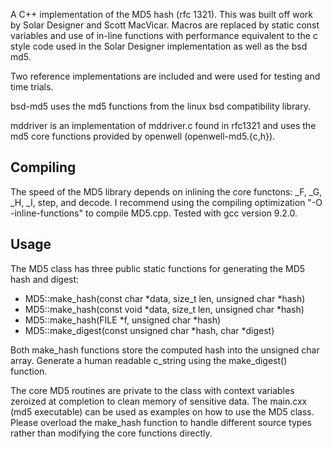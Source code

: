 A C++ implementation of the MD5 hash (rfc 1321). This was built off work by
Solar Designer and Scott MacVicar. Macros are replaced by static const variables
and use of in-line functions with performance equivalent to the c style
code used in the Solar Designer implementation as well as the bsd md5.

Two reference implementations are included and were used for testing and
time trials.

  bsd-md5 uses the md5 functions from the linux bsd compatibility
  library.

  mddriver is an implementation of mddriver.c found in rfc1321 and uses
  the md5 core functions provided by openwell (openwell-md5.{c,h}).


## Compiling

The speed of the MD5 library depends on inlining the core functons:
_F, _G, _H, _I, step, and decode. I recommend using the compiling
optimization "-O -inline-functions" to compile MD5.cpp. Tested with gcc version 9.2.0.

## Usage

The MD5 class has three public static functions for generating the MD5
hash and digest:

  * MD5::make_hash(const char *data, size_t len, unsigned char *hash)
  * MD5::make_hash(const void *data, size_t len, unsigned char *hash)
  * MD5::make_hash(FILE *f, unsigned char *hash)
  * MD5::make_digest(const unsigned char *hash, char *digest)

Both make_hash functions store the computed hash into the unsigned char
array. Generate a human readable c_string using the make_digest()
function.

The core MD5 routines are private to the class with context variables
zeroized at completion to clean memory of sensitive data. The main.cxx
(md5 executable) can be used as examples on how to use the MD5 class.
Please overload the make_hash function to handle different source types
rather than modifying the core functions directly.


